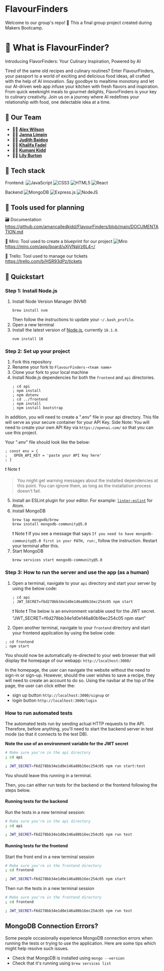 # FlavourFinders
Welcome to our group's repo! 👋
This a final group project created during Makers Bootcamp.


# 📌 What is FlavourFinder?
Introducing FlavorFinders: Your Culinary Inspiration, Powered by AI

Tired of the same old recipes and culinary routines? Enter FlavourFinders, your passport to a world of exciting and delicious food ideas, all crafted with the help of AI innovation. Say goodbye to mealtime monotony and let our AI-driven web app infuse your kitchen with fresh flavors and inspiration. From quick weeknight meals to gourmet delights, FlavorFinders is your key to culinary creativity. Join us on a journey where AI redefines your relationship with food, one delectable idea at a time. 


## 🤝 Our Team
* 👨‍💻 **[Alex Wilson](https://github.com/APWilson97)**
* 👩‍💻 **[Janna Limpin](https://github.com/dr3amcoder)**
* 👩‍💻 **[Judith Baidoo](https://github.com/Judithbaidoo)**
* 👨‍💻 **[Khalifa Fadel](https://github.com/kmf0208)**
* 👨‍💻 **[Kumani Kidd](https://github.com/amancalledkidd)**
* 👩‍💻 **[Lily Burton](https://github.com/LilyBurton)**


## 🚀 Tech stack
Frontend:
![JavaScript](https://img.shields.io/badge/javascript-%23323330.svg?style=for-the-badge&logo=javascript&logoColor=%23F7DF1E)
![CSS3](https://img.shields.io/badge/css3-%231572B6.svg?style=for-the-badge&logo=css3&logoColor=white)
![HTML5](https://img.shields.io/badge/html5-%23E34F26.svg?style=for-the-badge&logo=html5&logoColor=white)
![React](https://img.shields.io/badge/react-%2320232a.svg?style=for-the-badge&logo=react&logoColor=%2361DAFB)

Backend
![MongoDB](https://img.shields.io/badge/MongoDB-%234ea94b.svg?style=for-the-badge&logo=mongodb&logoColor=white)
![Express.js](https://img.shields.io/badge/express.js-%23404d59.svg?style=for-the-badge&logo=express&logoColor=%2361DAFB)
![NodeJS](https://img.shields.io/badge/node.js-6DA55F?style=for-the-badge&logo=node.js&logoColor=white)


## 📝 Tools used for planning
🗃 Documentation
https://github.com/amancalledkidd/FlavourFinders/blob/main/DOCUMENTATION.md

🎨 Miro: Tool used to create a blueprint for our project
![Miro](https://img.shields.io/badge/miro-#050038)
https://miro.com/app/board/uXjVNaVz6L4=/

🎫 Trello: Tool used to manage our tickets
https://trello.com/b/HSR93dPz/tickets


## 🌟 Quickstart

### Step 1: Install Node.js

1. Install Node Version Manager (NVM)
   ```
   brew install nvm
   ```
   Then follow the instructions to update your `~/.bash_profile`.
2. Open a new terminal
3. Install the latest version of [Node.js](https://nodejs.org/en/), currently `18.1.0`.
   ```
   nvm install 18
   ```

### Step 2: Set up your project

1. Fork this repository
2. Rename your fork to `FlavourFinders-<team name>`
3. Clone your fork to your local machine
4. Install Node.js dependencies for both the `frontend` and `api` directories.
   ```
   ; cd api
   ; npm install
   ; npm dotenv
   ; cd ../frontend
   ; npm install
   ; npm install bootstrap
   ```
In addition, you will need to create a ".env" file in your api directory.
This file will serve as your secure container for your API Key.
Side Note: You will need to create your own API Key via `https://openai.com/` so that you can use this project.

Your ".env" file should look like the below:
   ```
   ; const env = {
   ;   OPEN_API_KEY = 'paste your API Key here'
   ; }
   ```
   ❗️ Note ❗️
   > You might get warning messages about the installed dependencies at this point. You can ignore them, as long as the installation process doesn't fail. 

5. Install an ESLint plugin for your editor. For example: [`linter-eslint`](https://github.com/AtomLinter/linter-eslint) for Atom.
6. Install MongoDB
   ```
   brew tap mongodb/brew
   brew install mongodb-community@5.0
   ```
   ❗️ Note ❗️
   If you see a message that says `If you need to have mongodb-community@5.0 first in your PATH, run:`, follow the instruction. Restart your terminal after this.
7. Start MongoDB
   ```
   brew services start mongodb-community@5.0
   ```

### Step 3: How to run the server and use the app (as a human)

1. Open a terminal, navigate to your `api` directory and start your server by using the below code:

   ```
   ; cd api
   ; JWT_SECRET=f6d278bb34e1d0e146a80b16ec254c05 npm start
   ```

   ❗️ Note ❗️
   The below is an environment variable used for the JWT secret.
   "JWT_SECRET=f6d278bb34e1d0e146a80b16ec254c05 npm start"
   
2. Open another terminal, navigate to your `frontend` directory and start your frontend application by using the below code:

  ```
  ; cd frontend
  ; npm start
  ```

You should now be automatically re-directed to your web browser that will display the homepage of our webapp:
`http://localhost:3000/`

In the homepage, the user can navigate the website without the need to sign-in or sign-up.
However, should the user wishes to save a recipe, they will need to create an account to do so.
Using the navbar at the top of the page, the user can click either the:
* sign up button `http://localhost:3000/signup` or
* login button `http://localhost:3000/login`


### How to run automated tests

The automated tests run by sending actual HTTP requests to the API. Therefore, before anything, you'll need to start the backend server in test mode (so that it connects to the test DB).

**Note the use of an environment variable for the JWT secret**

```bash
# Make sure you're in the api directory
; cd api

; JWT_SECRET=f6d278bb34e1d0e146a80b16ec254c05 npm run start:test
```

You should leave this running in a terminal.

Then, you can either run tests for the backend or the frontend following the steps below. 

#### Running tests for the backend

Run the tests in a new terminal session:

```bash
# Make sure you're in the api directory
; cd api

; JWT_SECRET=f6d278bb34e1d0e146a80b16ec254c05 npm run test
```

####  Running tests for the frontend

Start the front end in a new terminal session

```bash
# Make sure you're in the frontend directory
; cd frontend

; JWT_SECRET=f6d278bb34e1d0e146a80b16ec254c05 npm start
```

Then run the tests in a new terminal session

```bash
# Make sure you're in the frontend directory
; cd frontend

; JWT_SECRET=f6d278bb34e1d0e146a80b16ec254c05 npm run test
```

## MongoDB Connection Errors?

Some people occasionally experience MongoDB connection errors when running the tests or trying to use the application. Here are some tips which might help resolve such issues.

- Check that MongoDB is installed using `mongo --version`
- Check that it's running using `brew services list`